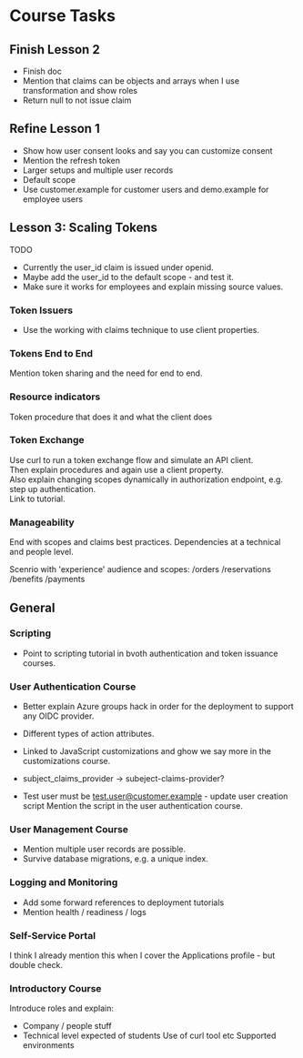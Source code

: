 # Course Tasks

## Finish Lesson 2

- Finish doc
- Mention that claims can be objects and arrays when I use transformation and show roles
- Return null to not issue claim

## Refine Lesson 1

- Show how user consent looks and say you can customize consent 
- Mention the refresh token
- Larger setups and multiple user records
- Default scope
- Use customer.example for customer users and demo.example for employee users

## Lesson 3: Scaling Tokens

TODO

- Currently the user_id claim is issued under openid.
- Maybe add the user_id to the default scope - and test it.
- Make sure it works for employees and explain missing source values.

### Token Issuers

- Use the working with claims technique to use client properties.

### Tokens End to End

Mention token sharing and the need for end to end.

### Resource indicators

Token procedure that does it and what the client does

### Token Exchange

Use curl to run a token exchange flow and simulate an API client.\
Then explain procedures and again use a client property.\
Also explain changing scopes dynamically in authorization endpoint, e.g. step up authentication.\
Link to tutorial.

### Manageability

End with scopes and claims best practices.
Dependencies at a technical and people level.

Scenrio with 'experience' audience and scopes:
/orders
/reservations
/benefits
/payments

## General

### Scripting

- Point to scripting tutorial in bvoth authentication and token issuance courses.

### User Authentication Course

- Better explain Azure groups hack in order for the deployment to support any OIDC provider.
- Different types of action attributes.
- Linked to JavaScript customizations and ghow we say more in the customizations course.
- subject_claims_provider -> subeject-claims-provider?

- Test user must be test.user@customer.example - update user creation script
  Mention the script in the user authentication course.

### User Management Course

- Mention multiple user records are possible.
- Survive database migrations, e.g. a unique index.

### Logging and Monitoring

- Add some forward references to deployment tutorials
- Mention health / readiness / logs

### Self-Service Portal

I think I already mention this when I cover the Applications profile - but double check.

### Introductory Course

Introduce roles and explain:

- Company / people stuff
- Technical level expected of students
  Use of curl tool etc
  Supported environments
